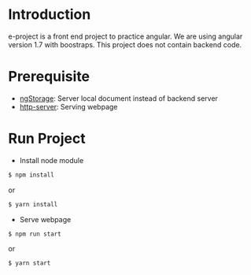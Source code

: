 # Introduction

e-project is a front end project to practice angular. We are using angular version 1.7 with boostraps. This project does not contain backend code. 

# Prerequisite

- [ngStorage](https://github.com/gsklee/ngStorage): Server local document instead of backend server
- [http-server](https://github.com/indexzero/http-server#readme):
Serving webpage

# Run Project

- Install node module
```bash
$ npm install
```
or
```bash
$ yarn install
```

- Serve webpage
```bash
$ npm run start
```
or 
```bash
$ yarn start
```
